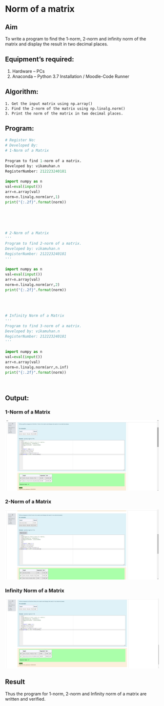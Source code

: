 # Norm of a matrix
## Aim
To write a program to find the 1-norm, 2-norm and infinity norm of the matrix and display the result in two decimal places.
## Equipment’s required:
1.	Hardware – PCs
2.	Anaconda – Python 3.7 Installation / Moodle-Code Runner
## Algorithm:
	1. Get the input matrix using np.array()   
    2. Find the 2-norm of the matrix using np.linalg.norm()
	3. Print the norm of the matrix in two decimal places.
## Program:
```Python
# Register No:
# Developed By:
# 1-Norm of a Matrix

Program to find 1-norm of a matrix.
Developed by: vikamuhan.n
RegisterNumber: 212223240181

import numpy as n
val=eval(input())
arr=n.array(val)
norm=n.linalg.norm(arr,1)
print("{:.2f}".format(norm))





# 2-Norm of a Matrix
'''
Program to find 2-norm of a matrix.
Developed by: vikamuhan.n
RegisterNumber: 212223240181
'''

import numpy as n
val=eval(input())
arr=n.array(val)
norm=n.linalg.norm(arr,2)
print("{:.2f}".format(norm))




# Infinity Norm of a Matrix
'''
Program to find 3-norm of a matrix.
Developed by: vikamuhan.n
RegisterNumber: 212223240181
'''

import numpy as n
val=eval(input())
arr=n.array(val)
norm=n.linalg.norm(arr,n.inf)
print("{:.2f}".format(norm))




```
## Output:
### 1-Norm of a Matrix
![output](./norm1.jpg)

### 2-Norm of a Matrix
![output](./norm2.jpg)

### Infinity Norm of a Matrix
![output](./norm3.jpg)
## Result
Thus the program for 1-norm, 2-norm and Infinity norm of a matrix are written and verified.

